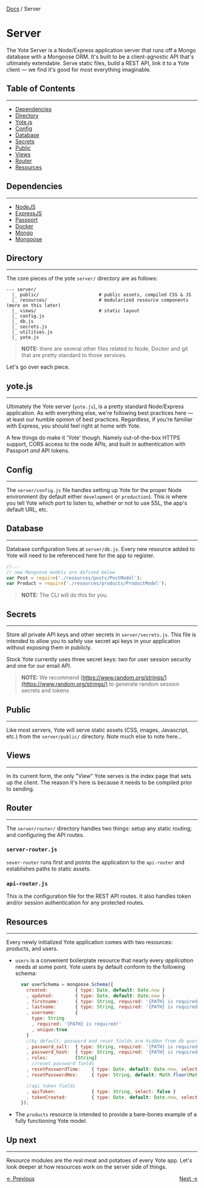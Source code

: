 [Docs](../) / Server

Server
======

The Yote Server is a Node/Express application server that runs off a Mongo database with a Mongoose ORM. It's built to be a client-agnostic API that's ultimately extendable. Serve static files, build a REST API, link it to a Yote client &mdash; we find it's good for most everything imaginable.

## Table of Contents
****

* [Dependencies](#dependencies)
* [Directory](#directory)
* [Yote.js](#yotejs)
* [Config](#config)
* [Database](#database)
* [Secrets](#secrets)
* [Public](#public)
* [Views](#views)
* [Router](#router)
* [Resources](#resources)



## Dependencies
****

- [NodeJS](https://nodejs.org)
- [ExpressJS](https://expressjs.com)
- [Passport](http://passportjs.org/)
- [Docker](https://www.docker.com/)
- [Mongo](http://www.mongodb.org/)
- [Mongoose](http://mongoosejs.com/)


## Directory
****

The core pieces of the yote `server/` directory are as follows:

```
--- server/           
  |_ public/                      # public assets, compiled CSS & JS
  |_ resources/                   # modularized resource components (more on this later)
  |_ views/                       # static layout
  |_ config.js
  |_ db.js
  |_ secrets.js
  |_ utilities.js
  |_ yote.js   

```
> **NOTE:** there are several other files related to Node, Docker and git that are pretty standard to those services.

Let's go over each piece.



## yote.js
****

Ultimately the Yote server (`yote.js`), is a pretty standard Node/Express application.  As with everything else, we're following best practices here &mdash; at least our humble opinion of best practices.  Regardless, if you're familiar with Express, you should feel right at home with Yote.  

A few things do make it 'Yote' though. Namely out-of-the-box HTTPS support, CORS access to the node APIs, and built in authentication with Passport _and_ API tokens.  



## Config
****

The `server/config.js` file handles setting up Yote for the proper Node environment (by default either `development` or `production`). This is where you tell Yote which port to listen to, whether or not to use SSL, the app's default URL, etc.



## Database
****

Database configuration lives at `server/db.js`.  Every new resource added to Yote will need to be referenced here for the app to register.

```js
//...
// new Mongoose models are defined below
var Post = require('./resources/posts/PostModel');
var Product = require('./resources/products/ProductModel');


```

> **NOTE:** The CLI will do this for you.  



## Secrets
****

Store all private API keys and other secrets in `server/secrets.js`.  This file is intended to allow you to safely use secret api keys in your application without exposing them in publicly.

Stock Yote currently uses three secret keys: two for user session security and one for our email API.

> **NOTE:** We recommend [https://www.random.org/strings/](https://www.random.org/strings/) to generate random session secrets and tokens



## Public
****

Like most servers, Yote will serve static assets (CSS, images, Javascript, etc.) from the `server/public/` directory.  Note much else to note here...



## Views
****

In its current form, the only "View" Yote serves is the index page that sets up the client.  The reason it's here is because it needs to be compiled prior to sending.  



## Router
****

The `server/router/` directory handles two things:  setup any static routing; and configuring the API routes.

### `server-router.js`
`sever-router` runs first and points the application to the `api-router` and establishes paths to static assets.

### `api-router.js`
This is the configuration file for the REST API routes. It also handles token and/or session authentication for any protected routes.  


## Resources
****

Every newly initialized Yote application comes with two resources: products, and users.  

- `users` is a convenient boilerplate resource that nearly every _application_ needs at some point.  Yote users by default conform to the following schema:

  ```js
    var userSchema = mongoose.Schema({
      created:          { type: Date, default: Date.now }
      , updated:        { type: Date, default: Date.now }
      , firstname:      { type: String, required: '{PATH} is required!' }
      , lastname:       { type: String, required: '{PATH} is required!' }
      , username:       {
        type: String
        , required: '{PATH} is required!'
        , unique:true
      }
      //by default, password and reset fields are hidden from db queries. to return them, you must EXPLICITLY request them in the User.find call.
      , password_salt:  { type: String, required: '{PATH} is required!', select: false }
      , password_hash:  { type: String, required: '{PATH} is required!', select: false }
      , roles:          [String]
        //reset password fields
      , resetPasswordTime:    { type: Date, default: Date.now, select: false }
      , resetPasswordHex:     { type: String, default: Math.floor(Math.random()*16777215).toString(16) + Math.floor(Math.random()*16777215).toString(16), select: false }

      //api token fields
      , apiToken:             { type: String, select: false }
      , tokenCreated:         { type: Date, default: Date.now, select: false }
    });
  ```

- The `products` resource is intended to provide a bare-bones example of a fully functioning Yote model.


## Up next
****

Resource modules are the real meat and potatoes of every Yote app. Let's look deeper at how resources work on the server side of things.

<div><a style="float: left;" href="./tutorial">&larr; Previous</a>  <a style="float: right;" href="./server/resources">Next &rarr;</a> </div>

